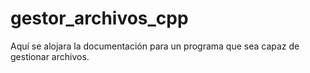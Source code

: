 # gestor_archivos_cpp
Aquí se alojara la documentación para un programa que sea capaz de gestionar archivos.
